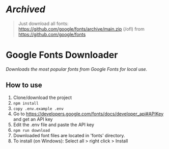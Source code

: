 # _Archived_

> Just download all fonts: https://github.com/google/fonts/archive/main.zip (/ofl) from https://github.com/google/fonts


# Google Fonts Downloader

*Downloads the most popular fonts from Google Fonts for local use.*

## How to use

1. Clone/download the project
1. `npm install`
1. `copy .env.example .env`
1. Go to https://developers.google.com/fonts/docs/developer_api#APIKey and get an API key
1. Edit the .env file and paste the API key
1. `npm run download`
1. Downloaded font files are located in 'fonts' directory. 
1. To install (on Windows): Select all > right click > Install 
